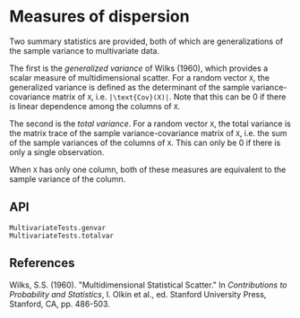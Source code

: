 # Measures of dispersion

Two summary statistics are provided, both of which are generalizations of the sample
variance to multivariate data.

The first is the *generalized variance* of Wilks (1960), which provides a scalar
measure of multidimensional scatter.
For a random vector ``X``, the generalized variance is defined as the determinant of the
sample variance-covariance matrix of ``X``, i.e. ``|\text{Cov}(X)|``.
Note that this can be 0 if there is linear dependence among the columns of ``X``.

The second is the *total variance*.
For a random vector ``X``, the total variance is the matrix trace of the sample
variance-covariance matrix of ``X``, i.e. the sum of the sample variances of the columns
of ``X``.
This can only be 0 if there is only a single observation.

When ``X`` has only one column, both of these measures are equivalent to the sample
variance of the column.

## API

```@docs
MultivariateTests.genvar
MultivariateTests.totalvar
```

## References

Wilks, S.S. (1960). "Multidimensional Statistical Scatter." In *Contributions to
Probability and Statistics*, I. Olkin et al., ed. Stanford University Press, Stanford,
CA, pp. 486-503.
